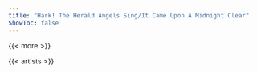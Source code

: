 ```yaml
---
title: "Hark! The Herald Angels Sing/It Came Upon A Midnight Clear"
ShowToc: false
---
```


{{< more >}}

{{< artists >}}